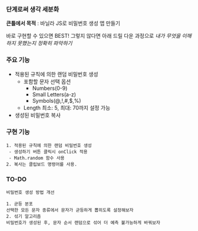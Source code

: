 ### 단계로써 생각 세분화

**큰틀에서 목적** : 바닐라 JS로 비밀번호 생성 앱 만들기

바로 구현할 수 있으면 BEST! 그렇지 않다면 아래 드릴 다운 과정으로 _내가 무엇을 이해하지 못했는지 정확히 파악하기_

### 주요 기능

- 적용된 규칙에 의한 랜덤 비밀번호 생성
  - 포함할 문자 선택 옵션
    - Numbers(0-9)
    - Small Letters(a-z)
    - Symbols(@,!,#,$,%)
  - Length
    최소: 5, 최대: 70까지 설정 가능
- 생성된 비밀번호 복사

### 구현 기능

```
1. 적용된 규칙에 의한 랜덤 비밀번호 생성
 - 생성하기 버튼 클릭시 onClick 적용
 - Math.random 함수 사용
2. 복사는 클립보드 명령어를 사용.
```

### TO-DO

```
비밀번호 생성 방법 개선

1. 균등 분포
선택한 모든 문자 종류에서 문자가 균등하게 뽑히도록 설정해보자
2. 섞기 알고리즘
비밀번호가 생성된 후, 문자 순서 랜덤으로 섞어 더 예측 불가능하게 바꿔보자
```
